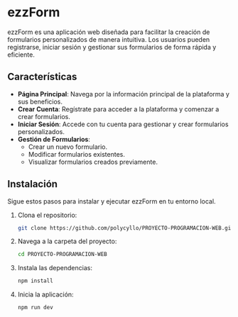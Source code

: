 # ezzForm

ezzForm es una aplicación web diseñada para facilitar la creación de formularios personalizados de manera intuitiva. Los usuarios pueden registrarse, iniciar sesión y gestionar sus formularios de forma rápida y eficiente.

## Características

- **Página Principal**: Navega por la información principal de la plataforma y sus beneficios.
- **Crear Cuenta**: Regístrate para acceder a la plataforma y comenzar a crear formularios.
- **Iniciar Sesión**: Accede con tu cuenta para gestionar y crear formularios personalizados.
- **Gestión de Formularios**: 
  - Crear un nuevo formulario.
  - Modificar formularios existentes.
  - Visualizar formularios creados previamente.
## Instalación

Sigue estos pasos para instalar y ejecutar ezzForm en tu entorno local.

1. Clona el repositorio:
    ```bash 
    git clone https://github.com/polycyllo/PROYECTO-PROGRAMACION-WEB.git
    ```
2. Navega a la carpeta del proyecto:
    ```bash
    cd PROYECTO-PROGRAMACION-WEB
    ```
3. Instala las dependencias:
    ```bash
    npm install
    ```
4. Inicia la aplicación:
    ```bash
    npm run dev
    ```